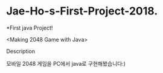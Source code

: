 # Jae-Ho-s-First-Project-2018.

*First java Project!

<Making 2048 Game with Java>

Description

모바일 2048 게임을 PC에서 java로 구현해봤습니다:)
